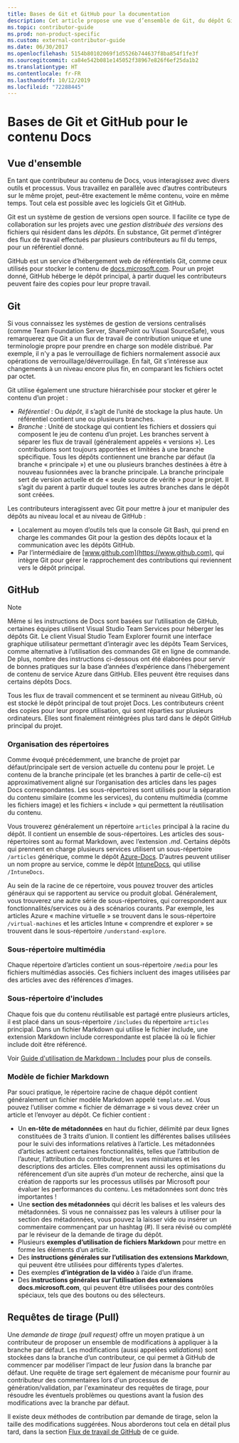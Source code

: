 ```yaml
---
title: Bases de Git et GitHub pour la documentation
description: Cet article propose une vue d’ensemble de Git, du dépôt GitHub et de la façon dont le contenu est organisé. Il décrit aussi les conventions de nommage utilisées pour docs.microsoft.com.
ms.topic: contributor-guide
ms.prod: non-product-specific
ms.custom: external-contributor-guide
ms.date: 06/30/2017
ms.openlocfilehash: 5154b80102069f1d5526b744637f8ba854f1fe3f
ms.sourcegitcommit: ca84e542b081e145052f38967e826f6ef25da1b2
ms.translationtype: HT
ms.contentlocale: fr-FR
ms.lasthandoff: 10/12/2019
ms.locfileid: "72288445"
---
```

# <a name="git-and-github-essentials-for-docs"></a>Bases de Git et GitHub pour le contenu Docs

## <a name="overview"></a>Vue d'ensemble

En tant que contributeur au contenu de Docs, vous interagissez avec divers outils et processus. Vous travaillez en parallèle avec d’autres contributeurs sur le même projet, peut-être exactement le même contenu, voire en même temps. Tout cela est possible avec les logiciels Git et GitHub.

Git est un système de gestion de versions open source. Il facilite ce type de collaboration sur les projets avec une *gestion distribuée des versions* des fichiers qui résident dans les *dépôts*. En substance, Git permet d’intégrer des flux de travail effectués par plusieurs contributeurs au fil du temps, pour un référentiel donné.

GitHub est un service d’hébergement web de référentiels Git, comme ceux utilisés pour stocker le contenu de [docs.microsoft.com](https://docs.microsoft.com). Pour un projet donné, GitHub héberge le dépôt principal, à partir duquel les contributeurs peuvent faire des copies pour leur propre travail.

## <a name="git"></a>Git

Si vous connaissez les systèmes de gestion de versions centralisés (comme Team Foundation Server, SharePoint ou Visual SourceSafe), vous remarquerez que Git a un flux de travail de contribution unique et une terminologie propre pour prendre en charge son modèle distribué. Par exemple, il n'y a pas le verrouillage de fichiers normalement associé aux opérations de verrouillage/déverrouillage. En fait, Git s’intéresse aux changements à un niveau encore plus fin, en comparant les fichiers octet par octet.

Git utilise également une structure hiérarchisée pour stocker et gérer le contenu d’un projet :

- *Référentiel* : Ou *dépôt*, il s’agit de l’unité de stockage la plus haute. Un référentiel contient une ou plusieurs branches.
- *Branche* : Unité de stockage qui contient les fichiers et dossiers qui composent le jeu de contenu d’un projet. Les branches servent à séparer les flux de travail (généralement appelés « versions »). Les contributions sont toujours apportées et limitées à une branche spécifique. Tous les dépôts contiennent une branche par défaut (la branche « principale ») et une ou plusieurs branches destinées à être à nouveau fusionnées avec la branche principale. La branche principale sert de version actuelle et de « seule source de vérité » pour le projet. Il s’agit du parent à partir duquel toutes les autres branches dans le dépôt sont créées.

Les contributeurs interagissent avec Git pour mettre à jour et manipuler des dépôts au niveau local et au niveau de GitHub :

- Localement au moyen d’outils tels que la console Git Bash, qui prend en charge les commandes Git pour la gestion des dépôts locaux et la communication avec les dépôts GitHub.
- Par l’intermédiaire de [www.github.com](https://www.github.com), qui intègre Git pour gérer le rapprochement des contributions qui reviennent vers le dépôt principal.

## <a name="github"></a>GitHub

> [!NOTE]
> Même si les instructions de Docs sont basées sur l’utilisation de GitHub, certaines équipes utilisent Visual Studio Team Services pour héberger les dépôts Git. Le client Visual Studio Team Explorer fournit une interface graphique utilisateur permettant d’interagir avec les dépôts Team Services, comme alternative à l’utilisation des commandes Git en ligne de commande.
> </br>
> De plus, nombre des instructions ci-dessous ont été élaborées pour servir de bonnes pratiques sur la base d’années d’expérience dans l’hébergement de contenu de service Azure dans GitHub. Elles peuvent être requises dans certains dépôts Docs.

Tous les flux de travail commencent et se terminent au niveau GitHub, où est stocké le dépôt principal de tout projet Docs. Les contributeurs créent des copies pour leur propre utilisation, qui sont réparties sur plusieurs ordinateurs. Elles sont finalement réintégrées plus tard dans le dépôt GitHub principal du projet.

### <a name="directory-organization"></a>Organisation des répertoires

Comme évoqué précédemment, une branche de projet par défaut/principale sert de version actuelle du contenu pour le projet. Le contenu de la branche principale (et les branches à partir de celle-ci) est approximativement aligné sur l’organisation des articles dans les pages Docs correspondantes. Les sous-répertoires sont utilisés pour la séparation du contenu similaire (comme les services), du contenu multimédia (comme les fichiers image) et les fichiers « include » qui permettent la réutilisation du contenu.

Vous trouverez généralement un répertoire `articles` principal à la racine du dépôt. Il contient un ensemble de sous-répertoires. Les articles des sous-répertoires sont au format Markdown, avec l’extension *.md*. Certains dépôts qui prennent en charge plusieurs services utilisent un sous-répertoire `/articles` générique, comme le dépôt [Azure-Docs](https://github.com/MicrosoftDocs/Azure-Docs). D’autres peuvent utiliser un nom propre au service, comme le dépôt [IntuneDocs](https://github.com/MicrosoftDocs/IntuneDocs), qui utilise `/IntuneDocs`.

Au sein de la racine de ce répertoire, vous pouvez trouver des articles généraux qui se rapportent au service ou produit global. Généralement, vous trouverez une autre série de sous-répertoires, qui correspondent aux fonctionnalités/services ou à des scénarios courants. Par exemple, les articles Azure « machine virtuelle » se trouvent dans le sous-répertoire `/virtual-machines` et les articles Intune « comprendre et explorer » se trouvent dans le sous-répertoire `/understand-explore`.

### <a name="media-subdirectory"></a>Sous-répertoire multimédia

Chaque répertoire d’articles contient un sous-répertoire `/media` pour les fichiers multimédias associés. Ces fichiers incluent des images utilisées par des articles avec des références d’images.

### <a name="includes-subdirectory"></a>Sous-répertoire d'includes

Chaque fois que du contenu réutilisable est partagé entre plusieurs articles, il est placé dans un sous-répertoire `/includes` du répertoire `articles` principal. Dans un fichier Markdown qui utilise le fichier include, une extension Markdown include correspondante est placée là où le fichier include doit être référencé.

Voir [Guide d'utilisation de Markdown : Includes](how-to-write-use-markdown.md#include-files) pour plus de conseils.

### <a name="markdown-file-template"></a>Modèle de fichier Markdown

Par souci pratique, le répertoire racine de chaque dépôt contient généralement un fichier modèle Markdown appelé `template.md`. Vous pouvez l’utiliser comme « fichier de démarrage » si vous devez créer un article et l’envoyer au dépôt. Ce fichier contient :

- Un **en-tête de métadonnées** en haut du fichier, délimité par deux lignes constituées de 3 traits d’union. Il contient les différentes balises utilisées pour le suivi des informations relatives à l’article. Les métadonnées d’articles activent certaines fonctionnalités, telles que l’attribution de l’auteur, l’attribution du contributeur, les vues miniatures et les descriptions des articles. Elles comprennent aussi les optimisations du référencement d’un site auprès d’un moteur de recherche, ainsi que la création de rapports sur les processus utilisés par Microsoft pour évaluer les performances du contenu. Les métadonnées sont donc très importantes !
- Une **section des métadonnées** qui décrit les balises et les valeurs des métadonnées. Si vous ne connaissez pas les valeurs à utiliser pour la section des métadonnées, vous pouvez la laisser vide ou insérer un commentaire commençant par un hashtag (#). Il sera révisé ou complété par le réviseur de la demande de tirage du dépôt.
- Plusieurs **exemples d’utilisation de fichiers Markdown** pour mettre en forme les éléments d’un article.
- Des **instructions générales sur l’utilisation des extensions Markdown**, qui peuvent être utilisées pour différents types d’alertes.
- Des exemples **d’intégration de la vidéo** à l’aide d’un iframe.
- Des **instructions générales sur l’utilisation des extensions docs.microsoft.com**, qui peuvent être utilisées pour des contrôles spéciaux, tels que des boutons ou des sélecteurs.

## <a name="pull-requests"></a>Requêtes de tirage (Pull)

Une *demande de tirage (pull request)* offre un moyen pratique à un contributeur de proposer un ensemble de modifications à appliquer à la branche par défaut. Les modifications (aussi appelées *validations*) sont stockées dans la branche d’un contributeur, ce qui permet à GitHub de commencer par modéliser l’impact de leur *fusion* dans la branche par défaut. Une requête de tirage sert également de mécanisme pour fournir au contributeur des commentaires lors d'un processus de génération/validation, par l'examinateur des requêtes de tirage, pour résoudre les éventuels problèmes ou questions avant la fusion des modifications avec la branche par défaut.

Il existe deux méthodes de contribution par demande de tirage, selon la taille des modifications suggérées. Nous aborderons tout cela en détail plus tard, dans la section [Flux de travail de GitHub](how-to-write-workflows-major.md) de ce guide.

<!---- Reference links for Docs landing pages, associated GitHub repositories, and related Forums matrix. ------------------>
<!---- PLEASE INSERT URLS IN ASCENDING SORT ORDER, AND REMOVE LOCALE SEGMENT FROM URLS (that is, en-us) FOR LOCALIZED FORUMS! -->
<!---- NOTE: these links are saved for future use in another/new article; no longer used above in this article --->
[Visual-Studio-Page]:(https://docs.microsoft.com/en-us/visualstudio/index)
[Visual-Studio-Repo-Internal]:(https://github.com/Microsoft/vsdocs)
[Visual-Studio-Repo-External]:(https://github.com/Microsoft/visualstudio-docs)
[Visual-Studio-SO]: (https://stackoverflow.com/search?q=Visual+Studio+2017)
[Dotnet-Page]: https://docs.microsoft.com/dotnet
[Dotnet-Core-Page]: https://docs.microsoft.com/dotnet/articles/welcome
[Dotnet-Core-Repo]: https://github.com/dotnet/docs
[EM-ATA-Land]: https://docs.microsoft.com/advanced-threat-analytics/
[EM-ATA-Repo]: https://github.com/Microsoft/ATADocs
[EM-AzureAD-Land]: https://docs.microsoft.com/active-directory/
[EM-AzureAD-Repo]: https://github.com/Azure/azure-content/tree/master/articles/active-directory/
[EM-AzureRMS-Land]: https://docs.microsoft.com/rights-management/
[EM-AzureRMS-Repo]: https://github.com/Microsoft/Azure-RMSDocs
[EM-Intune-Land]: https://docs.microsoft.com/intune/
[EM-Intune-Repo]: https://github.com/microsoft/intuneDocs
[EM-Land-Page]: https://docs.microsoft.com/enterprise-mobility/
[EM-Land-Repo]: https://github.com/Microsoft/EMDocs/
[EM-MFA-Land]: https://docs.microsoft.com/multi-factor-authentication/
[EM-MFA-Repo]: https://github.com/Azure/azure-content/tree/master/articles/multi-factor-authentication
[EM-MIM-Land]: https://docs.microsoft.com/microsoft-identity-manager/
[EM-MIM-Repo]: https://github.com/Microsoft/MIMDocs
[EM-RemoteApp-Land]: https://docs.microsoft.com/en-us/remoteapp/
[EM-RemoteApp-Repo]: https://github.com/Azure/azure-content/tree/master/articles/remoteapp
[Forum-MSDN-ATA]: https://social.technet.microsoft.com/Forums/en-US/home?forum=mata
[Forum-MSDN-AzureAD]: https://social.msdn.microsoft.com/Forums/en-US/home?forum=WindowsAzureAD
[Forum-MSDN-AzureRMS]: https://social.technet.microsoft.com/Forums/en-US/home?forum=rmsapps%2Crmscloud&filter=alltypes&sort=lastpostdesc
[Forum-MSDN-EM]: https://social.technet.microsoft.com/Forums/en-US/home?sort=relevancedesc&brandIgnore=True&searchTerm=Enterprise+Mobility
[Forum-MSDN-Intune]: https://social.technet.microsoft.com/Forums/en-us/home?category=microsoftintune
[Forum-MSDN-Main]: https://social.msdn.microsoft.com/Forums/home
[Forum-MSDN-MFA]: https://social.msdn.microsoft.com/Forums/en-US/home?forum=windowsazureactiveauthentication
[Forum-MSDN-MIM]: https://social.technet.microsoft.com/Forums/en-US/home?category=identitymanagement
[Forum-MSDN-RemoteApp]: https://social.technet.microsoft.com/Forums/en-US/home?filter=alltypes&brandIgnore=True&sort=relevancedesc&searchTerm=Azure+Remote+or+RemoteApp
[Forum-SO-AzureAD]: https://stackoverflow.com/questions/tagged/azure-active-directory
[Forum-SO-AzureRMS]: https://stackoverflow.com/questions/tagged/rights-management
[Forum-SO-Dotnet]: https://stackoverflow.com/questions/tagged/.net
[Forum-SO-Dotnet-Core]: https://stackoverflow.com/questions/tagged/.net-core
[Forum-SO-Main]: https://stackoverflow.com/tags
[Forum-SO-Intune]: https://stackoverflow.com/questions/tagged/intune
[Forum-SO-MFA]: https://stackoverflow.com/search?q=%5Bazure%5D+multi-factor
[Forum-SO-MIM]: https://stackoverflow.com/search?q=Microsoft+Identity+Manager
[Forum-SO-RemoteApp]: https://stackoverflow.com/questions/tagged/remoteapp
[Forum-TechNet-Main]: https://social.technet.microsoft.com/Forums/home
[Forum-Yammer-AzureRMS]: https://www.yammer.com/AskIPTeam
[Forum-Yammer-Main]: https://www.yammer.com/

